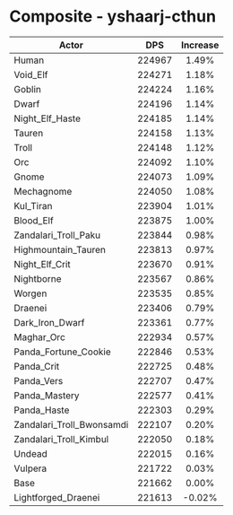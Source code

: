 # Composite - yshaarj-cthun
| Actor | DPS | Increase |
|---|:---:|:---:|
|Human|224967|1.49%|
|Void_Elf|224271|1.18%|
|Goblin|224224|1.16%|
|Dwarf|224196|1.14%|
|Night_Elf_Haste|224185|1.14%|
|Tauren|224158|1.13%|
|Troll|224148|1.12%|
|Orc|224092|1.10%|
|Gnome|224073|1.09%|
|Mechagnome|224050|1.08%|
|Kul_Tiran|223904|1.01%|
|Blood_Elf|223875|1.00%|
|Zandalari_Troll_Paku|223844|0.98%|
|Highmountain_Tauren|223813|0.97%|
|Night_Elf_Crit|223670|0.91%|
|Nightborne|223567|0.86%|
|Worgen|223535|0.85%|
|Draenei|223406|0.79%|
|Dark_Iron_Dwarf|223361|0.77%|
|Maghar_Orc|222934|0.57%|
|Panda_Fortune_Cookie|222846|0.53%|
|Panda_Crit|222725|0.48%|
|Panda_Vers|222707|0.47%|
|Panda_Mastery|222577|0.41%|
|Panda_Haste|222303|0.29%|
|Zandalari_Troll_Bwonsamdi|222107|0.20%|
|Zandalari_Troll_Kimbul|222050|0.18%|
|Undead|222015|0.16%|
|Vulpera|221722|0.03%|
|Base|221662|0.00%|
|Lightforged_Draenei|221613|-0.02%|
